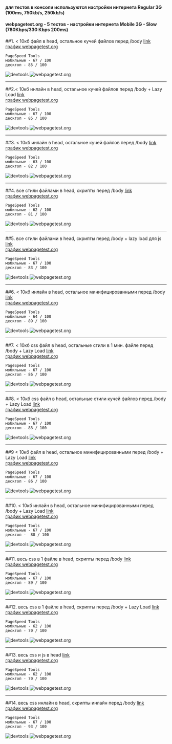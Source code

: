 #### для тестов в консоли используются настройки интернета Regular 3G (100ms, 750kb/s, 250kb/s)

#### webpagetest.org - 5 тестов - настройки интернета Mobile 3G - Slow (780Kbps/330 Kbps 200ms)



##1. < 10кб файл в head, остальное кучей файлов перед /body
[link](http://lab.depekour.com/frontend/4.php)<br>
[график webpagetest.org](http://lab.depekour.com/frontend/results/2_3.PNG)

	PageSpeed Tools
	мобильные - 67 / 100 
	десктоп - 85 / 100 

![devtools](http://lab.depekour.com/frontend/results/2_1.PNG)
![webpagetest.org](http://lab.depekour.com/frontend/results/2_2.png)

<hr>


##2.< 10кб инлайн в head, остальное кучей файлов перед /body  + Lazy Load
[link](http://lab.depekour.com/frontend/5.php)<br>
[график webpagetest.org](http://lab.depekour.com/frontend/results/7_3.PNG)

	PageSpeed Tools
	мобильные - 67 / 100 
	десктоп - 85 / 100 

![devtools](http://lab.depekour.com/frontend/results/7_1.PNG)
![webpagetest.org](http://lab.depekour.com/frontend/results/7_2.PNG)



<hr>

##3. < 10кб инлайн в head, остальное кучей файлов перед /body
[link](http://lab.depekour.com/frontend/10.php)<br>
[график webpagetest.org](http://lab.depekour.com/frontend/results/3_3.PNG)

	PageSpeed Tools
	мобильные - 63 / 100 
	десктоп - 82 / 100 

![devtools](http://lab.depekour.com/frontend/results/3_1.PNG)
![webpagetest.org](http://lab.depekour.com/frontend/results/3_2.PNG)



<hr>

##4. все стили файлами в head, скрипты перед /body
[link](http://lab.depekour.com/frontend/8.php)<br>
[график webpagetest.org](http://lab.depekour.com/frontend/results/4_3.PNG)

	PageSpeed Tools
	мобильные - 62 / 100 
	десктоп - 81 / 100 

![devtools](http://lab.depekour.com/frontend/results/4_1.PNG)
![webpagetest.org](http://lab.depekour.com/frontend/results/4_2.PNG)



<hr>

##5. все стили файлами в head, скрипты перед /body + lazy load для js
[link](http://lab.depekour.com/frontend/9.php)<br>
[график webpagetest.org](http://lab.depekour.com/frontend/results/8_3.PNG)

	PageSpeed Tools
	мобильные - 67 / 100 
	десктоп - 83 / 100 

![devtools](http://lab.depekour.com/frontend/results/8_1.PNG)
![webpagetest.org](http://lab.depekour.com/frontend/results/8_2.PNG)



<hr>


##6. < 10кб инлайн в head, остальное минифицированными перед /body
[link](http://lab.depekour.com/frontend/13.php)<br>
[график webpagetest.org](http://lab.depekour.com/frontend/results/10_3.PNG)

	PageSpeed Tools
	мобильные - 64 / 100 
	десктоп - 89 / 100 

![devtools](http://lab.depekour.com/frontend/results/10_1.PNG)
![webpagetest.org](http://lab.depekour.com/frontend/results/10_2.PNG)


<hr>

##7. < 10кб css файл в head, остальные стили в 1 мин. файле перед /body + Lazy Load
[link](http://lab.depekour.com/frontend/2.php)<br>
[график webpagetest.org](http://lab.depekour.com/frontend/results/9_3.PNG)

	PageSpeed Tools
	мобильные - 67 / 100 
	десктоп - 86 / 100 

![devtools](http://lab.depekour.com/frontend/results/9_1.PNG)
![webpagetest.org](http://lab.depekour.com/frontend/results/9_2.PNG)



<hr>

##8. < 10кб css файл в head, остальные стили кучей файлов перед /body + Lazy Load
[link](http://lab.depekour.com/frontend/3.php)<br>
[график webpagetest.org](http://lab.depekour.com/frontend/results/11_3.PNG)

	PageSpeed Tools
	мобильные - 67 / 100 
	десктоп - 83 / 100 

![devtools](http://lab.depekour.com/frontend/results/11_2.PNG)
![webpagetest.org](http://lab.depekour.com/frontend/results/11_1.PNG)




<hr>



##9 < 10кб файл в head, остальное минифицированными перед /body  + Lazy Load
[link](http://lab.depekour.com/frontend/14.php)<br>
[график webpagetest.org](http://lab.depekour.com/frontend/results/12_3.PNG)

	PageSpeed Tools
	мобильные - 67 / 100 
	десктоп - 86 / 100 

![devtools](http://lab.depekour.com/frontend/results/12_1.PNG)
![webpagetest.org](http://lab.depekour.com/frontend/results/12_2.PNG)



<hr>




##10. < 10кб инлайн в head, остальное минифицированными перед /body  + Lazy Load
[link](http://lab.depekour.com/frontend/6.php)<br>
[график webpagetest.org](http://lab.depekour.com/frontend/results/13_3.PNG)

	PageSpeed Tools
	мобильные - 67 / 100
	десктоп -  88 / 100

![devtools](http://lab.depekour.com/frontend/results/13_1.PNG)
![webpagetest.org](http://lab.depekour.com/frontend/results/13_2.PNG)



<hr>



##11. весь css в 1 файле в head, скрипты перед /body
[link](http://lab.depekour.com/frontend/1.php)<br>
[график webpagetest.org](http://lab.depekour.com/frontend/results/1_2.PNG)

	PageSpeed Tools
	мобильные - 67 / 100 
	десктоп - 89 / 100 

![devtools](http://lab.depekour.com/frontend/results/1_1.PNG)
![webpagetest.org](http://lab.depekour.com/frontend/results/1_2.PNG)


<hr>



##12. весь css в 1 файле в head, скрипты перед /body  + Lazy Load
[link](http://lab.depekour.com/frontend/7.php)<br>
[график webpagetest.org](http://lab.depekour.com/frontend/results/14_3.PNG)

	PageSpeed Tools
	мобильные - 62 / 100 
	десктоп - 70 / 100 

![devtools](http://lab.depekour.com/frontend/results/14_1.PNG)
![webpagetest.org](http://lab.depekour.com/frontend/results/14_2.PNG)


<hr>


##13. весь css и js в head
[link](http://lab.depekour.com/frontend/12.php)<br>
[график webpagetest.org](http://lab.depekour.com/frontend/results/6_3.PNG)

	PageSpeed Tools
	мобильные - 62 / 100 
	десктоп - 70 / 100 

![devtools](http://lab.depekour.com/frontend/results/6_1.PNG)
![webpagetest.org](http://lab.depekour.com/frontend/results/6_2.PNG)


<hr>


##14. весь css инлайн в head, скрипты инлайн перед /body
[link](http://lab.depekour.com/frontend/11.php)<br>
[график webpagetest.org](http://lab.depekour.com/frontend/results/5_3.PNG)

	PageSpeed Tools
	мобильные - 67 / 100 
	десктоп - 93 / 100 

![devtools](http://lab.depekour.com/frontend/results/5_1.PNG)
![webpagetest.org](http://lab.depekour.com/frontend/results/5_2.PNG)
